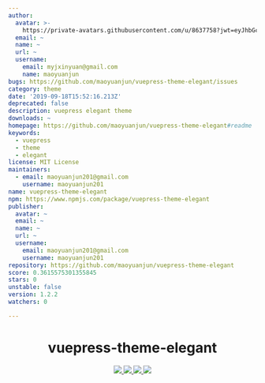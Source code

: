 ```yaml
---
author:
  avatar: >-
    https://private-avatars.githubusercontent.com/u/8637758?jwt=eyJhbGciOiJIUzI1NiIsInR5cCI6IkpXVCJ9.eyJpc3MiOiJnaXRodWIuY29tIiwiYXVkIjoicmF3LmdpdGh1YnVzZXJjb250ZW50LmNvbSIsImtleSI6ImtleTEiLCJleHAiOjE3MzQ2NzM2MjAsIm5iZiI6MTczNDY3MjQyMCwicGF0aCI6Ii91Lzg2Mzc3NTgifQ.yr5rTPZmcGC9xbkc-iALTJDXmCPai9mjcXNqZdIbkbo&v=4
  email: ~
  name: ~
  url: ~
  username:
    email: myjxinyuan@gmail.com
    name: maoyuanjun
bugs: https://github.com/maoyuanjun/vuepress-theme-elegant/issues
category: theme
date: '2019-09-18T15:52:16.213Z'
deprecated: false
description: vuepress elegant theme
downloads: ~
homepage: https://github.com/maoyuanjun/vuepress-theme-elegant#readme
keywords:
  - vuepress
  - theme
  - elegant
license: MIT License
maintainers:
  - email: maoyuanjun201@gmail.com
    username: maoyuanjun201
name: vuepress-theme-elegant
npm: https://www.npmjs.com/package/vuepress-theme-elegant
publisher:
  avatar: ~
  email: ~
  name: ~
  url: ~
  username:
    email: maoyuanjun201@gmail.com
    username: maoyuanjun201
repository: https://github.com/maoyuanjun/vuepress-theme-elegant
score: 0.3615575301355845
stars: 0
unstable: false
version: 1.2.2
watchers: 0

---
```


<h1 align="center">vuepress-theme-elegant</h1>
<p align="center">
  <a href= "https://github.com/maoyuanjun/vuepress-theme-elegant/blob/master/LICENSE">
   <img src="https://img.shields.io/npm/l/vuepress-theme-elegant.svg">
  </a>  
  <a href= "https://www.npmjs.com/package/vuepress-theme-elegant">
   <img src="https://img.shields.io/npm/v/vuepress-theme-elegant.svg">
  </a>
  <a href= "https://www.npmjs.com/package/vuepress-theme-elegant">
   <img src="https://img.shields.io/npm/dt/vuepress-theme-elegant.svg">
  </a> 
  <a href= "https://github.com/maoyuanjun/vuepress-theme-elegant/commits/master">
   <img src="https://img.shields.io/github/last-commit/maoyuanjun/vuepress-theme-elegant.svg">
  </a> 
</p>


